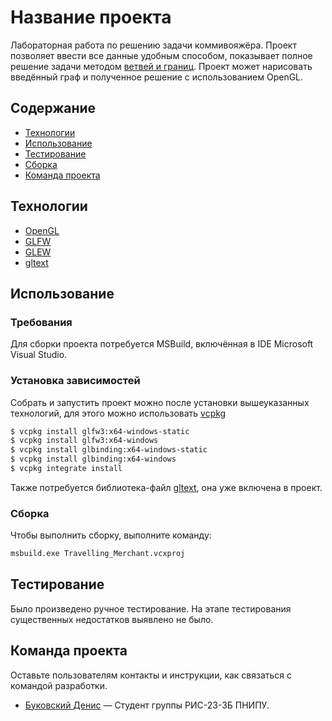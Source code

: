 # Название проекта
Лабораторная работа по решению задачи коммивояжёра. Проект позволяет ввести все данные удобным способом, показывает полное решение задачи методом [ветвей и границ](https://ru.wikipedia.org/wiki/Задача_коммивояжёра#cite_ref-3). Проект может нарисовать введённый граф и полученное решение с использованием OpenGL.

## Содержание
- [Технологии](#технологии)
- [Использование](#использование)
- [Тестирование](#тестирование)
- [Сборка](#сборка)
- [Команда проекта](#команда-проекта)

## Технологии
- [OpenGL](https://www.gatsbyjs.com/)
- [GLFW](https://www.glfw.org)
- [GLEW](https://glew.sourceforge.net)
- [gltext](https://github.com/vallentin/glText)

## Использование

### Требования
Для сборки проекта потребуется MSBuild, включённая в IDE Microsoft Visual Studio.

### Установка зависимостей
Собрать и запустить проект можно после установки вышеуказанных технологий, для этого можно использовать [vcpkg](https://github.com/microsoft/vcpkg)
```sh
$ vcpkg install glfw3:x64-windows-static
$ vcpkg install glfw3:x64-windows
$ vcpkg install glbinding:x64-windows-static
$ vcpkg install glbinding:x64-windows
$ vcpkg integrate install
```
Также потребуется библиотека-файл [gltext](https://github.com/vallentin/glText), она уже включена в проект.

### Сборка
Чтобы выполнить сборку, выполните команду: 
```sh
msbuild.exe Travelling_Merchant.vcxproj
```

## Тестирование
Было произведено ручное тестирование. На этапе тестирования существенных недостатков выявлено не было.


## Команда проекта
Оставьте пользователям контакты и инструкции, как связаться с командой разработки.

- [Буковский Денис](https://t.me/TypicalGeek) — Студент группы РИС-23-3Б ПНИПУ.